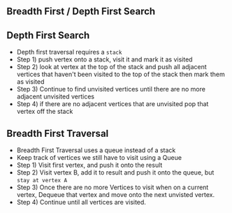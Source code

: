 ## Breadth First / Depth First Search

## Depth First Search
  * Depth first traversal requires a `stack`
  * Step 1) push vertex onto a stack, visit it and mark it as visited
  * Step 2) look at vertex at the top of the stack and push all adjacent vertices that haven't been visited to the top of the stack then mark them as visited
  * Step 3) Continue to find unvisited vertices until there are no more adjacent unvisited vertices
  * Step 4) if there are no adjacent vertices that are unvisited pop that vertex off the stack

## Breadth First Traversal
  * Breadth First Traversal uses a queue instead of a stack
  * Keep track of vertices we still have to visit using a Queue
  * Step 1) Visit first vertex, and push it onto the result
  * Step 2) Visit vertex B, add it to result and push it onto the queue, but `stay at vertex A`
  * Step 3) Once there are no more Vertices to visit when on a current vertex, Dequeue that vertex and move onto the next unvisted vertex.
  * Step 4) Continue until all vertices are visited.
